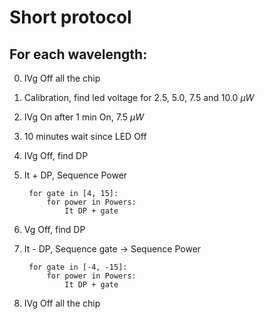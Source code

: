 # Short protocol
## For each wavelength:

0. IVg Off all the chip 
1. Calibration, find led voltage for 2.5, 5.0, 7.5 and 10.0 $\mu W$
2. IVg On after 1 min On, 7.5 $\mu W$
3. 10 minutes wait since LED Off
4. IVg Off, find DP 
5. It + DP, Sequence Power

        for gate in [4, 15]:
            for power in Powers:
                It DP + gate
6. Vg Off, find DP
7. It - DP, Sequence gate -> Sequence Power

        for gate in [-4, -15]:
            for power in Powers:
                It DP + gate
8. IVg Off all the chip  